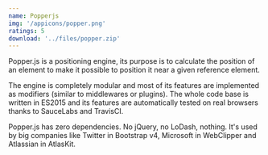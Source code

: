 ```yaml
---
name: Popperjs
img: '/appicons/popper.png'
ratings: 5
download: '../files/popper.zip'
---
```


Popper.js is a positioning engine, its purpose is to calculate the position of an element to make it possible to position it near a given reference element.

The engine is completely modular and most of its features are implemented as modifiers (similar to middlewares or plugins).
The whole code base is written in ES2015 and its features are automatically tested on real browsers thanks to SauceLabs and TravisCI.

Popper.js has zero dependencies. No jQuery, no LoDash, nothing.
It's used by big companies like Twitter in Bootstrap v4, Microsoft in WebClipper and Atlassian in AtlasKit.
